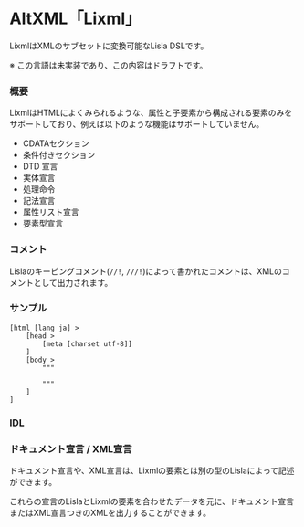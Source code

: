 # AltXML「Lixml」

LixmlはXMLのサブセットに変換可能なLisla DSLです。

※ この言語は未実装であり、この内容はドラフトです。

### 概要

LixmlはHTMLによくみられるような、属性と子要素から構成される要素のみをサポートしており、例えば以下のような機能はサポートしていません。

* CDATAセクション
* 条件付きセクション
* DTD 宣言
* 実体宣言
* 処理命令
* 記法宣言
* 属性リスト宣言
* 要素型宣言

### コメント
Lislaのキーピングコメント(`//!`, `///!`)によって書かれたコメントは、XMLのコメントとして出力されます。

### サンプル

```
[html [lang ja] >
    [head >
        [meta [charset utf-8]]
    ]
    [body >
        """

        """
    ]
]
```

### IDL


### ドキュメント宣言 / XML宣言

ドキュメント宣言や、XML宣言は、Lixmlの要素とは別の型のLislaによって記述ができます。

これらの宣言のLislaとLixmlの要素を合わせたデータを元に、ドキュメント宣言またはXML宣言つきのXMLを出力することができます。
